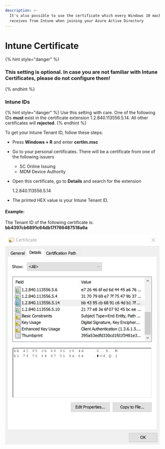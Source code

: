 ```yaml
---
description: >-
  It's also possible to use the certificate which every Windows 10 machine
  receives from Intune when joining your Azure Active Directory
---
```


# Intune Certificate

{% hint style="danger" %}
### **This setting is optional. In case you are not familiar with Intune Certificates, please do not configure them!**
{% endhint %}

### Intune IDs

{% hint style="danger" %}
Use this setting with care. One of the following IDs **must** exist in the certificate extension 1.2.840.113556.5.14. All other certificates will **rejected**.
{% endhint %}

To get your Intune Tenant ID, follow these steps: 

* Press **Windows + R** and enter **certlm.msc**
* Go to your personal certificates. There will be a certificate from one of the following issuers
  * SC Online Issuing
  * MDM Device Authority 
* Open this certificate, go to **Details** and search for the extension 

  1.2.840.113556.5.14

* The printed HEX value is your Intune Tenant ID. 

#### Example:

The Tenant ID of the following certificate is: **bb4397cb6891c64db17f766487518a6a**

![](../../.gitbook/assets/image%20%2841%29.png)

